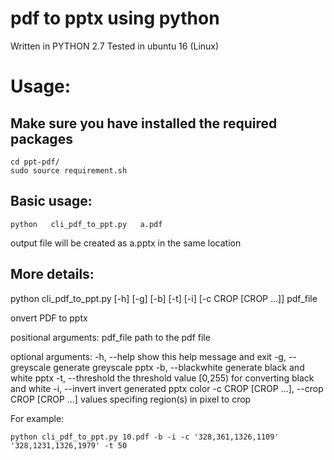 # pdf to pptx using python

Written in PYTHON 2.7
Tested in ubuntu 16 (Linux)

# Usage:

## Make sure you have installed the required packages

```
cd ppt-pdf/
sudo source requirement.sh
```
## Basic usage:
```
python   cli_pdf_to_ppt.py   a.pdf
```
output file will be created as a.pptx in the same location

## More details:
python cli_pdf_to_ppt.py [-h] [-g] [-b]
                         [-t]
                         [-i] [-c CROP [CROP ...]]
                         pdf_file
                         
onvert PDF to pptx

positional arguments:
  pdf_file              path to the pdf file

optional arguments:
  -h, --help            show this help message and exit
  -g, --greyscale       generate greyscale pptx
  -b, --blackwhite      generate black and white pptx
  -t, --threshold       the threshold value [0,255) for converting black and white
  -i, --invert          invert generated pptx color
  -c CROP [CROP ...], --crop CROP [CROP ...]
                        values specifing region(s) in pixel to crop

For example:
```
python cli_pdf_to_ppt.py 10.pdf -b -i -c '328,361,1326,1109' '328,1231,1326,1979' -t 50
```
